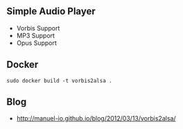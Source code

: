 ## Simple Audio Player

* Vorbis Support
* MP3 Support
* Opus Support

## Docker

    sudo docker build -t vorbis2alsa .

## Blog

* http://manuel-io.github.io/blog/2012/03/13/vorbis2alsa/
